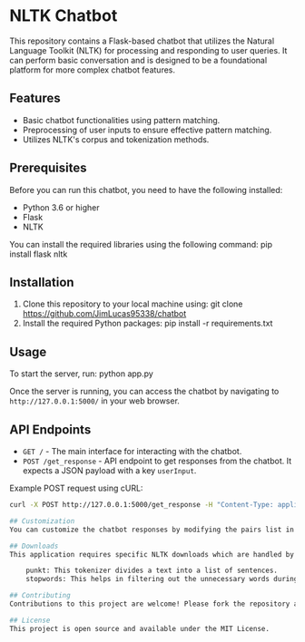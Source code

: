 # NLTK Chatbot

This repository contains a Flask-based chatbot that utilizes the Natural Language Toolkit (NLTK) for processing and responding to user queries. It can perform basic conversation and is designed to be a foundational platform for more complex chatbot features.

## Features

- Basic chatbot functionalities using pattern matching.
- Preprocessing of user inputs to ensure effective pattern matching.
- Utilizes NLTK's corpus and tokenization methods.

## Prerequisites

Before you can run this chatbot, you need to have the following installed:
- Python 3.6 or higher
- Flask
- NLTK

You can install the required libraries using the following command:
    pip install flask nltk


## Installation

1. Clone this repository to your local machine using:
    git clone <https://github.com/JimLucas95338/chatbot>
2. Install the required Python packages:
    pip install -r requirements.txt


## Usage

To start the server, run:
python app.py


Once the server is running, you can access the chatbot by navigating to `http://127.0.0.1:5000/` in your web browser.

## API Endpoints

- `GET /` - The main interface for interacting with the chatbot.
- `POST /get_response` - API endpoint to get responses from the chatbot. It expects a JSON payload with a key `userInput`.

Example POST request using cURL:
```bash
curl -X POST http://127.0.0.1:5000/get_response -H "Content-Type: application/json" -d '{"userInput": "hello"}'

## Customization
You can customize the chatbot responses by modifying the pairs list in app.py. Each pair consists of a regex pattern and a list of possible responses.

## Downloads
This application requires specific NLTK downloads which are handled by the script itself:

    punkt: This tokenizer divides a text into a list of sentences.
    stopwords: This helps in filtering out the unnecessary words during text processing.

## Contributing
Contributions to this project are welcome! Please fork the repository and submit a pull request with your enhancements.

## License
This project is open source and available under the MIT License.

